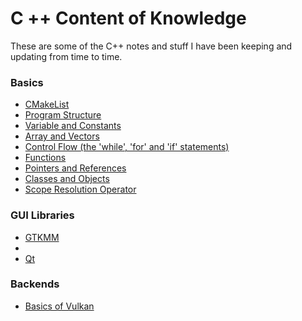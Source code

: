 # C ++ Content of Knowledge 

These are some of the C++ notes and stuff I have been keeping and updating from time to time.


### Basics

- [CMakeList](/Contents/cmake.md)
- [Program Structure](/Contents/Program_Structure.md)
- [Variable and Constants](/Contents/Variable_and_Constants.md)
- [Array and Vectors](/Contents/Array_and_Vectors.md) 
- [Control Flow (the 'while', 'for' and 'if' statements)](/Contents/Control_Flow.md)
- [Functions](/Contents/Functions.md)
- [Pointers and References](/Contents/Pointers_and_References.md)
- [Classes and Objects](/Contents/Classes_and_Objects.md)
- [Scope Resolution Operator](/Contents/SROperator.md)



### GUI Libraries

- [GTKMM](Contents/gtkmm.md)
- []()
- [Qt](Contents/Qt.md)

### Backends

- [Basics of Vulkan](/Contents/Vulkan.md)
